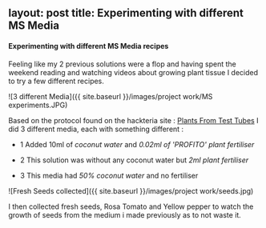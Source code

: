 layout: post
title: Experimenting with different MS Media
---


#### Experimenting with different MS Media recipes

Feeling like my 2 previous solutions were a flop and having spent the weekend reading and watching videos about growing plant tissue I decided to try a few different recipes.

![3 different Media]({{ site.baseurl }}/images/project work/MS experiments.JPG)

Based on the protocol found on the hackteria site : [Plants From Test Tubes](https://hackteria.org/wiki/images/6/64/Plants_From_Test_Tubes_Complete.pdf) I did 3 different media, each with something different :

* 1 Added 10ml of _coconut water_  and _0.02ml of 'PROFITO' plant fertiliser_

* 2 This solution was without any coconut water but _2ml plant fertiliser_

* 3 This media had _50% coconut water_ and no fertiliser


![Fresh Seeds collected]({{ site.baseurl }}/images/project work/seeds.jpg)

I then collected fresh seeds, Rosa Tomato and Yellow pepper to watch the growth of seeds from the medium i made previously as to not waste it.
